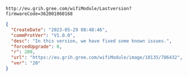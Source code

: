 `http://eu.grih.gree.com/wifiModule/Lastversion?firmwareCode=362001060168`

```json
{
  "CreateDate": "2023-05-29 08:48:46",
  "commProtVer": "V1.0.0",
  "desc": "In this version, we have fixed some known issues.",
  "forcedUpgrade": 0,
  "r": 200,
  "url": "https://eu.grih.gree.com/wifiModule/image/10135/786432",
  "ver": "20"
}
```